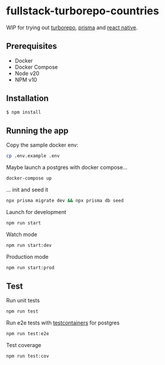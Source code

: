 # fullstack-turborepo-countries

WIP for trying out [turborepo](https://turbo.build/), [prisma](https://www.prisma.io/) and [react native](https://reactnative.dev).


## Prerequisites

- Docker
- Docker Compose
- Node v20
- NPM v10

## Installation

```bash
$ npm install
```



## Running the app

Copy the sample docker env:

```bash 
cp .env.example .env
```

Maybe launch a postgres with docker compose... 

```bash 
docker-compose up
```

... init and seed it

```bash 
npx prisma migrate dev && npx prisma db seed

```

Launch for development

```bash 
npm run start
```

Watch mode

```bash 
npm run start:dev
```

Production mode
```bash 
npm run start:prod
```

## Test

Run unit tests

```bash 
npm run test
```

Run e2e tests with [testcontainers](https://node.testcontainers.org/) for postgres
```bash 
npm run test:e2e
```

Test coverage

```bash 
npm run test:cov
```

